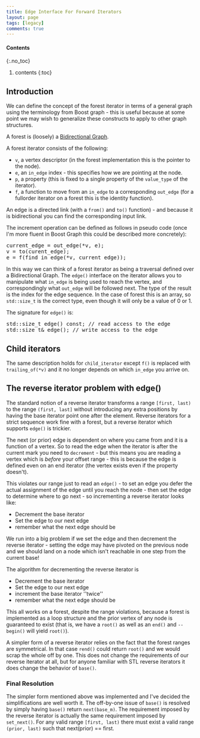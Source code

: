 ```yaml
---
title: Edge Interface For Forward Iterators
layout: page
tags: [legacy]
comments: true
---
```

#### Contents
{:.no_toc}
1. contents
{:toc}

## Introduction

We can define the concept of the forest iterator in terms of a general graph using the terminology from Boost graph - this is useful because at some point we may wish to generalize these constructs to apply to other graph structures.

A forest is (loosely) a [Bidirectional Graph](http://www.boost.org/doc/libs/1_64_0/libs/graph/doc/BidirectionalGraph.html).

A forest iterator consists of the following:

* <code>v</code>, a vertex descriptor (in the forest implementation this is the pointer to the node).
* <code>e</code>, an <code>in_edge</code> index - this specifies how we are pointing at the node.
* <code>p</code>, a property (this is fixed to a single property of the <code>value_type</code> of the iterator).
* <code>f</code>, a function to move from an <code>in_edge</code> to a corresponding <code>out_edge</code> (for a fullorder iterator on a forest this is the identity function).

An edge is a directed link (with a <code>from()</code> and <code>to()</code> function) - and because it is bidirectional you can find the corresponding input link.

The increment operation can be defined as follows in pseudo code (once I'm more fluent in Boost Graph this could be described more concretely):

<pre>
current_edge = out_edge(*v, e);
v = to(curent_edge);
e = f(find_in_edge(*v, current_edge));
</pre>

In this way we can think of a forest iterator as being a traversal defined over a Bidirectional Graph. The <code>edge()</code> interface on the iterator allows you to manipulate what <code>in_edge</code> is being used to reach the vertex, and correspondingly what <code>out_edge</code> will be followed next. The type of the result is the index for the edge sequence. In the case of forest this is an array, so <code>std::size_t</code> is the correct type, even though it will only be a value of 0 or 1.

The signature for <code>edge()</code> is:

<pre>
std::size_t edge() const; // read access to the edge
std::size_t& edge(); // write access to the edge
</pre>

## Child iterators

The same description holds for <code>child_iterator</code> except <code>f()</code> is replaced with <code>trailing_of(*v)</code> and it no longer depends on which <code>in_edge</code> you arrive on.

## The reverse iterator problem with edge()

The standard notion of a reverse iterator transforms a range <code>[first, last)</code> to the range <code>(first, last]</code> without introducing any extra positions by having the base iterator point one after the element. Reverse iterators for a strict sequence work fine with a forest, but a reverse iterator which supports <code>edge()</code> is trickier.

The next (or prior) edge is dependent on where you came from and it is a function of a vertex. So to read the edge when the iterator is after the current mark you need to <code>decrement</code> - but this means you are reading a vertex which is _before_ your offset range - this is because the edge is defined even on an end iterator (the vertex exists even if the property doesn't).

This violates our range just to read an <code>edge()</code> - to set an edge you defer the actual assignment of the edge until you reach the node - then set the edge to determine where to go next - so incrementing a reverse iterator looks like:

* Decrement the base iterator
* Set the edge to our next edge
* remember what the next edge should be

We run into a big problem if we set the edge and then decrement the reverse iterator - setting the edge may have pivoted on the previous node and we should land on a node which isn't reachable in one step from the current base!

The algorithm for decrementing the reverse iterator is

* Decrement the base iterator
* Set the edge to our next edge
* increment the base iterator ''twice''
* remember what the next edge should be

This all works on a forest, despite the range violations, because a forest is implemented as a loop structure and the prior vertex of any node is guaranteed to exist (that is, we have a <code>root()</code> as well as an <code>end()</code> and <code>--begin()</code> will yield <code>root()</code>).

A simpler form of a reverse iterator relies on the fact that the forest ranges are symmetrical. In that case <code>rend()</code> could return <code>root()</code> and we would scrap the whole off by one. This does not change the requirements of our reverse iterator at all, but for anyone familiar with STL reverse iterators it does change the behavior of <code>base()</code>.

### Final Resolution

The simpler form mentioned above was implemented and I've decided the simplifications are well worth it. The off-by-one issue of <code>base()</code> is resolved by simply having <code>base()</code> return <code>next(base_m)</code>. The requirement imposed by the reverse iterator is actually the same requirement imposed by <code>set_next()</code>. For any valid range <code>[first, last)</code> there must exist a valid range <code>(prior, last)</code> such that next(prior) == first.
